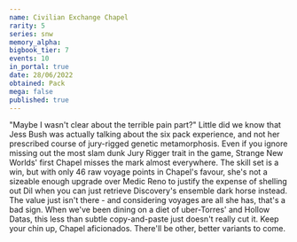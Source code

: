 ```yaml
---
name: Civilian Exchange Chapel
rarity: 5
series: snw
memory_alpha:
bigbook_tier: 7
events: 10
in_portal: true
date: 28/06/2022
obtained: Pack
mega: false
published: true
---
```


"Maybe I wasn't clear about the terrible pain part?" Little did we know that Jess Bush was actually talking about the six pack experience, and not her prescribed course of jury-rigged genetic metamorphosis. Even if you ignore missing out the most slam dunk Jury Rigger trait in the game, Strange New Worlds' first Chapel misses the mark almost everywhere. The skill set is a win, but with only 46 raw voyage points in Chapel's favour, she's not a sizeable enough upgrade over Medic Reno to justify the expense of shelling out Dil when you can just retrieve Discovery's ensemble dark horse instead. The value just isn't there - and considering voyages are all she has, that's a bad sign. When we've been dining on a diet of uber-Torres' and Hollow Datas, this less than subtle copy-and-paste just doesn't really cut it. Keep your chin up, Chapel aficionados. There'll be other, better variants to come.
